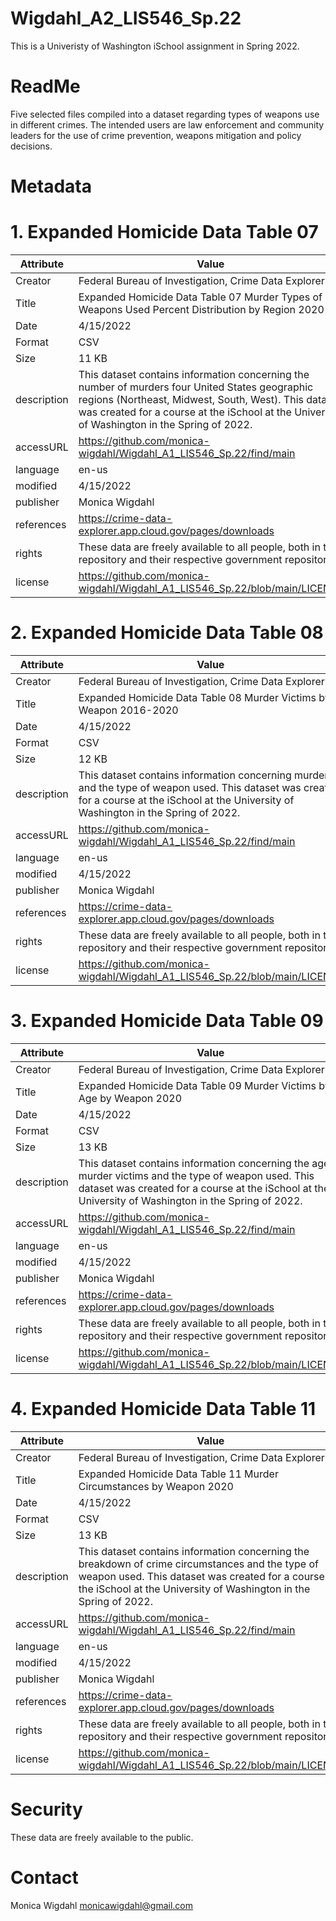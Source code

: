 # Wigdahl_A2_LIS546_Sp.22
This is a Univeristy of Washington iSchool assignment in Spring 2022. 
# ReadMe

Five selected files compiled into a dataset regarding types of weapons use in different crimes. The intended users are law enforcement and community leaders for the use of crime prevention, weapons mitigation and policy decisions.


# Metadata


# 1. Expanded Homicide Data Table 07

| Attribute| Value |
| -------- | ----- |
| Creator |	Federal Bureau of Investigation, Crime Data Explorer |
| Title | Expanded Homicide Data Table 07 Murder Types of Weapons Used Percent Distribution by Region 2020|
| Date | 4/15/2022|
| Format | CSV |
| Size | 11 KB |
| description | This dataset contains information concerning the number of murders four United States geographic regions (Northeast, Midwest, South, West). This dataset was created for a course at the iSchool at the University of Washington in the Spring of 2022.|
| accessURL | https://github.com/monica-wigdahl/Wigdahl_A1_LIS546_Sp.22/find/main |
| language | en-us |
| modified | 4/15/2022 |
| publisher | Monica Wigdahl |
| references | https://crime-data-explorer.app.cloud.gov/pages/downloads|
| rights | These data are freely available to all people, both in this repository and their respective government repositories |
| license | https://github.com/monica-wigdahl/Wigdahl_A1_LIS546_Sp.22/blob/main/LICENSE|

# 2. Expanded Homicide Data Table 08

| Attribute| Value |
| -------- | ----- |
| Creator |	Federal Bureau of Investigation, Crime Data Explorer |
| Title | Expanded Homicide Data Table 08 Murder Victims by Weapon 2016-2020|
| Date | 4/15/2022|
| Format | CSV |
| Size | 12 KB |
| description | This dataset contains information concerning murders and the type of weapon used. This dataset was created for a course at the iSchool at the University of Washington in the Spring of 2022.|
| accessURL | https://github.com/monica-wigdahl/Wigdahl_A1_LIS546_Sp.22/find/main |
| language | en-us |
| modified | 4/15/2022 |
| publisher | Monica Wigdahl |
| references | https://crime-data-explorer.app.cloud.gov/pages/downloads |
| rights | These data are freely available to all people, both in this repository and their respective government repositories |
| license | https://github.com/monica-wigdahl/Wigdahl_A1_LIS546_Sp.22/blob/main/LICENSE |

# 3. Expanded Homicide Data Table 09

| Attribute| Value |
| -------- | ----- |
| Creator | Federal Bureau of Investigation, Crime Data Explorer|
| Title | Expanded Homicide Data Table 09 Murder Victims by Age by Weapon 2020|
| Date | 4/15/2022|
| Format | CSV |
| Size | 13 KB |
| description | This dataset contains information concerning the age of murder victims and the type of weapon used. This dataset was created for a course at the iSchool at the University of Washington in the Spring of 2022.|
| accessURL | https://github.com/monica-wigdahl/Wigdahl_A1_LIS546_Sp.22/find/main |
| language | en-us |
| modified | 4/15/2022 |
| publisher | Monica Wigdahl |
| references | https://crime-data-explorer.app.cloud.gov/pages/downloads |
| rights | These data are freely available to all people, both in this repository and their respective government repositories |
| license | https://github.com/monica-wigdahl/Wigdahl_A1_LIS546_Sp.22/blob/main/LICENSE |

# 4. Expanded Homicide Data Table 11

| Attribute| Value |
| -------- | ----- |
| Creator |	Federal Bureau of Investigation, Crime Data Explorer |
| Title | Expanded Homicide Data Table 11 Murder Circumstances by Weapon 2020|
| Date | 4/15/2022|
| Format | CSV |
| Size | 13 KB |
| description | This dataset contains information concerning the breakdown of crime circumstances and the type of weapon used. This dataset was created for a course at the iSchool at the University of Washington in the Spring of 2022.|
| accessURL | https://github.com/monica-wigdahl/Wigdahl_A1_LIS546_Sp.22/find/main |
| language | en-us |
| modified | 4/15/2022 |
| publisher | Monica Wigdahl |
| references | https://crime-data-explorer.app.cloud.gov/pages/downloads |
| rights | These data are freely available to all people, both in this repository and their respective government repositories |
| license | https://github.com/monica-wigdahl/Wigdahl_A1_LIS546_Sp.22/blob/main/LICENSE |

# Security 
These data are freely available to the public. 

# Contact
Monica Wigdahl monicawigdahl@gmail.com

